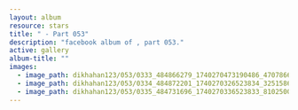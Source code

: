 ```yaml
---
layout: album
resource: stars
title: " - Part 053"
description: "facebook album of , part 053."
active: gallery
album-title: ""
images:
  - image_path: dikhahan123/053/0333_484866279_1740270473190486_4707866529812592418_n.jpg
  - image_path: dikhahan123/053/0334_484872201_1740270326523834_325158669728184388_n.jpg
  - image_path: dikhahan123/053/0335_484731696_1740270336523833_8102500574674364363_n.jpg
---
```


